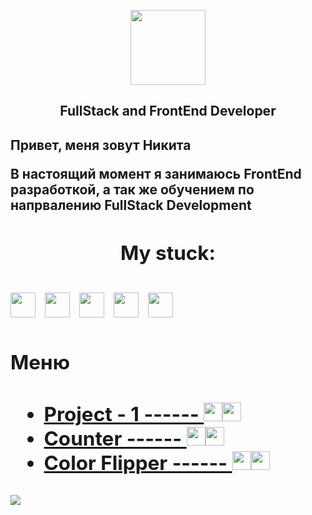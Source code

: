 <p align = "center"><img    src="https://simpleicons.org/icons/github.svg" height="120"/><p>
 <h2 align = "center">FullStack and FrontEnd Developer<h2>
 <p>Привет, меня зовут <b>Никита<b></p>
  <span> В настоящий момент я занимаюсь FrontEnd разработкой, а так же обучением по напрвалению FullStack Development</span>
 <h2 align = "center">My stuck:<h2>
 <img src="https://cdn.jsdelivr.net/gh/devicons/devicon/icons/react/react-original-wordmark.svg" height="40"/>&nbsp
 <img src="https://cdn.jsdelivr.net/gh/devicons/devicon/icons/sass/sass-original.svg" height="40" />&nbsp
 <img src="https://cdn.jsdelivr.net/gh/devicons/devicon/icons/javascript/javascript-plain.svg" height="40" />&nbsp
 <img src="https://cdn.jsdelivr.net/gh/devicons/devicon/icons/html5/html5-original-wordmark.svg" height="40" />&nbsp
 <img src="https://cdn.jsdelivr.net/gh/devicons/devicon/icons/css3/css3-original.svg" height="40" />&nbsp
<h2>Меню<h2>

  <ul list-style-type = "disk">
    <li><a href="https://github.com/Arnuma/frontEnd_projects/tree/project_1">Project - 1  ------  <img src="https://cdn.jsdelivr.net/gh/devicons/devicon/icons/javascript/javascript-plain.svg" height="30" /><img src="https://cdn.jsdelivr.net/gh/devicons/devicon/icons/html5/html5-original-wordmark.svg" height="30" /></a></li>
   <li><a href="https://github.com/Arnuma/counter">Counter  ------ <img src="https://cdn.jsdelivr.net/gh/devicons/devicon/icons/javascript/javascript-plain.svg" height="30" /><img src="https://cdn.jsdelivr.net/gh/devicons/devicon/icons/html5/html5-original-wordmark.svg" height="30" /></a></li>
   <li><a href="https://github.com/Arnuma/color_flipp">Color Flipper  ------ <img src="https://cdn.jsdelivr.net/gh/devicons/devicon/icons/javascript/javascript-plain.svg" height="30" /><img src="https://cdn.jsdelivr.net/gh/devicons/devicon/icons/html5/html5-original-wordmark.svg" height="30" /></a></li>
  </ul>
<img src="http://github-profile-summary-cards.vercel.app/api/cards/profile-details?username=Arnuma&theme=apprentice">


